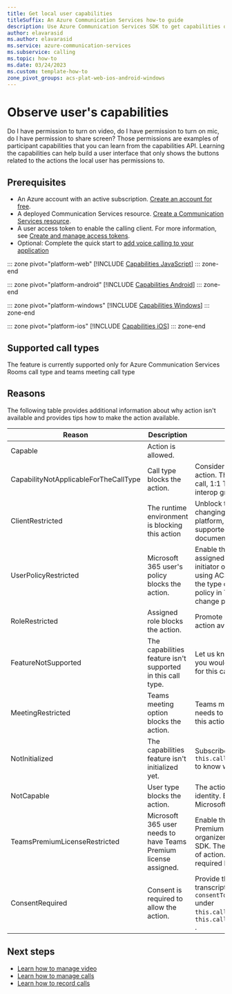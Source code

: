```yaml
---
title: Get local user capabilities
titleSuffix: An Azure Communication Services how-to guide
description: Use Azure Communication Services SDK to get capabilities of the local user in a call.
author: elavarasid
ms.author: elavarasid
ms.service: azure-communication-services
ms.subservice: calling
ms.topic: how-to
ms.date: 03/24/2023
ms.custom: template-how-to
zone_pivot_groups: acs-plat-web-ios-android-windows
---
```

# Observe user's capabilities
Do I have permission to turn on video, do I have permission to turn on mic, do I have permission to share screen? Those permissions are examples of participant capabilities that you can learn from the capabilities API. Learning the capabilities can help build a user interface that only shows the buttons related to the actions the local user has permissions to.

## Prerequisites
- An Azure account with an active subscription. [Create an account for free](https://azure.microsoft.com/free/?WT.mc_id=A261C142F).
- A deployed Communication Services resource. [Create a Communication Services resource](../../quickstarts/create-communication-resource.md).
- A user access token to enable the calling client. For more information, see [Create and manage access tokens](../../quickstarts/identity/access-tokens.md).
- Optional: Complete the quick start to [add voice calling to your application](../../quickstarts/voice-video-calling/getting-started-with-calling.md)

::: zone pivot="platform-web"
[!INCLUDE [Capabilities JavaScript](./includes/capabilities/capabilities-web.md)]
::: zone-end

::: zone pivot="platform-android"
[!INCLUDE [Capabilities Android](./includes/capabilities/capabilities-android.md)]
::: zone-end

::: zone pivot="platform-windows"
[!INCLUDE [Capabilities Windows](./includes/capabilities/capabilities-windows.md)]
::: zone-end

::: zone pivot="platform-ios"
[!INCLUDE [Capabilities iOS](./includes/capabilities/capabilities-ios.md)]
::: zone-end

## Supported call types
The feature is currently supported only for Azure Communication Services Rooms call type and teams meeting call type

## Reasons

The following table provides additional information about why action isn't available and provides tips how to make the action available. 

| Reason                                | Description                                                      | Resolution                                                                                                                                                                                                                                                                         |
|---------------------------------------|------------------------------------------------------------------|------------------------------------------------------------------------------------------------------------------------------------------------------------------------------------------------------------------------------------------------------------------------------------|
| Capable                               | Action is allowed.                                               |                                                                                                                                                                                                                                                                                    |
| CapabilityNotApplicableForTheCallType | Call type blocks the action.                                     | Consider other type of call if you need this action. The call types are: 1:1 call, group call, 1:1 Teams interop call, 1:1 Teams interop group call, Room, and Meeting.                                                                                                            |
| ClientRestricted                      | The runtime environment is blocking this action                  | Unblock the action on your device by changing operating system, browsers, platform, or hardware. You can find supported environment in our documentation.                                                                                                                          |
| UserPolicyRestricted                  | Microsoft 365 user's policy blocks the action.                   | Enable this action by changing policy that is assigned to the organizer of the meeting, initiator of the call or Microsoft 365 user using ACS SDK. The target user depends on the type of action. Learn more about Teams policy in Teams. Teams administrator can change policies. |
| RoleRestricted                        | Assigned role blocks the action.                                 | Promote user to different role to make the action available.                                                                                                                                                                                                                       |
| FeatureNotSupported                   | The capabilities feature isn't supported in this call type.      | Let us know in Azure Feedback channel that you would like to have this feature available for this call type.                                                                                                                                                                       |
| MeetingRestricted                     | Teams meeting option blocks the action.                          | Teams meeting organizer or co-organizer needs to change meeting option to enable this action.                                                                                                                                                                                      |
| NotInitialized                        | The capabilities feature isn't initialized yet.                  | Subscribe to event `capabilitiesChanged` on `this.call.feature(Features.Capabilities)` to know when capability is initialized.                                                                                                                                                     |
| NotCapable                            | User type blocks the action.                                     | The action is only allowed to specific type of identity. Enable this action by using Microsoft 365 identity.                                                                                                                                                                       |
| TeamsPremiumLicenseRestricted         | Microsoft 365 user needs to have Teams Premium license assigned. | Enable this action by assigning Teams Premium license to the Teams meeting organizer or the Microsoft 365 user using SDK. The target user depends on the type of action. Microsoft 365 admin can assign required license.                                                          |
| ConsentRequired               | Consent is required to allow the action.   | Provide the consent for recording or transcription by calling method `consentToBeingRecordedAndTranscribed()` under `this.call.feature(Features.Recording)` or `this.call.feature(Features.Transcription)` .|
## Next steps
- [Learn how to manage video](./manage-video.md)
- [Learn how to manage calls](./manage-calls.md)
- [Learn how to record calls](./record-calls.md)
